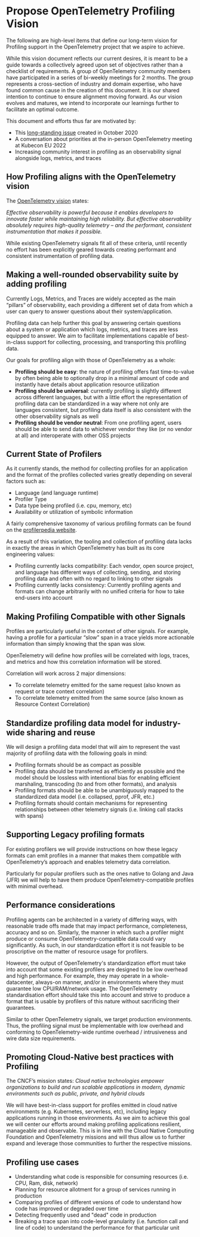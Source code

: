 # Propose OpenTelemetry Profiling Vision

The following are high-level items that define our long-term vision for
Profiling support in the OpenTelemetry project that we aspire to achieve.

While this vision document reflects our current desires, it is meant to be a
guide towards a collectively agreed upon set of objectives rather than a
checklist of requirements. A group of OpenTelemetry community members have
participated in a series of bi-weekly meetings for 2 months. The group
represents a cross-section of industry and domain expertise, who have found
common cause in the creation of this document.  It is our shared intention to
continue to ensure alignment moving forward. As our vision evolves and matures,
we intend to incorporate our learnings further to facilitate an optimal outcome.

This document and efforts thus far are motivated by:

- This [long-standing issue](https://github.com/open-telemetry/oteps/issues/139)
  created in October 2020
- A conversation about priorities at the in-person OpenTelemetry meeting at Kubecon EU
  2022
- Increasing community interest in profiling as an observability signal
  alongside logs, metrics, and traces

## How Profiling aligns with the OpenTelemetry vision

The [OpenTelemetry
vision](https://opentelemetry.io/mission/#vision-mdash-the-world-we-imagine-for-otel-end-users)
states:

_Effective observability is powerful because it enables developers to innovate
faster while maintaining high reliability. But effective observability
absolutely requires high-quality telemetry – and the performant, consistent
instrumentation that makes it possible._

While existing OpenTelemetry signals fit all of these criteria, until recently
no effort has been explicitly geared towards creating performant and consistent
instrumentation of profiling data.

## Making a well-rounded observability suite by adding profiling

Currently Logs, Metrics, and Traces are widely accepted as the main “pillars” of
observability, each providing a different set of data from which a user can
query to answer questions about their system/application.

Profiling data can help further this goal by answering certain questions about a
system or application which logs, metrics, and traces are less equipped to
answer. We aim to facilitate implementations capable of best-in-class support
for collecting, processing, and transporting this profiling data.

Our goals for profiling align with those of OpenTelemetry as a whole:

- **Profiling should be easy**: the nature of profiling offers fast
  time-to-value by often being able to optionally drop in a  minimal amount of
  code and instantly have details about application resource utilization
- **Profiling should be universal**: currently profiling is slightly different
  across different languages, but with a little effort  the representation of
  profiling data can be standardized in a way where not only are languages
  consistent, but profiling data itself is also consistent with the other
  observability signals as well
- **Profiling should be vendor neutral**: From one profiling agent, users should
  be able to send data to whichever vendor they like (or no vendor at all) and
  interoperate with other OSS projects

## Current State of Profilers

As it currently stands, the method for collecting profiles for an application
and the format of the profiles collected varies greatly depending on several
factors such as:

- Language (and language runtime)
- Profiler Type
- Data type being profiled (i.e. cpu, memory, etc)
- Availability or utilization of symbolic information

A fairly comprehensive taxonomy of various profiling formats can be found on the
[profilerpedia website](https://profilerpedia.markhansen.co.nz/formats/).

As a result of this variation, the tooling and collection of profiling data
lacks in exactly the areas in which OpenTelemetry has built as its core
engineering values:

- Profiling currently lacks compatibility: Each vendor, open source project, and
  language has different ways of collecting, sending, and storing profiling data
  and often with no regard to linking to other signals
- Profiling currently lacks consistency: Currently profiling agents and formats
  can change arbitrarily with no unified criteria for how to take end-users into
  account

## Making Profiling Compatible with other Signals

Profiles are particularly useful in the context of other signals. For example,
having a profile for a particular “slow” span in a trace yields more actionable
information than simply knowing that the span was slow.

OpenTelemetry will define how profiles will be correlated with logs, traces, and
metrics and how this correlation information will be stored.

Correlation will work across 2 major dimensions:

- To correlate telemetry emitted for the same request (also known as request or
  trace context correlation)
- To correlate telemetry emitted from the same source (also known as Resource
  Context Correlation)

## Standardize profiling data model for industry-wide sharing and reuse

We will design a profiling data model that will aim to represent the vast
majority of profiling data with the following goals in mind:

- Profiling formats should be as compact as possible
- Profiling data should be transferred as efficiently as possible and the model
  should be lossless with intentional bias for enabling efficient marshaling,
  transcoding (to and from other formats), and analysis
- Profiling formats should be able to be unambiguously mapped to the
  standardized data model (i.e. collapsed, pprof, JFR, etc.)
- Profiling formats should contain mechanisms for representing relationships
  between other telemetry signals (i.e. linking call stacks with spans)

## Supporting Legacy profiling formats

For existing profilers we will provide instructions on how these legacy formats
can emit profiles in a manner that makes them compatible with OpenTelemetry’s
approach and enables telemetry data correlation.

Particularly for popular profilers such as the ones native to Golang and Java
(JFR) we will help to have them produce OpenTelemetry-compatible profiles with
minimal overhead.

## Performance considerations

Profiling agents can be architected in a variety of differing ways, with
reasonable trade offs made that may impact performance, completeness, accuracy
and so on. Similarly, the manner in which such a profiler might produce or
consume OpenTelemetry-compatible data could vary significantly. As such, in our
standardization effort it is not feasible to be proscriptive on the matter of
resource usage for profilers.

However, the output of OpenTelemetry's standardization effort must take into
account that some existing profilers are designed to be low overhead and high
performance. For example, they may operate in a whole-datacenter, always-on
manner, and/or in environments where they must guarantee low CPU/RAM/network
usage. The OpenTelemetry standardisation effort should take this into account
and strive to produce a format that is usable by profilers of this nature
without sacrificing their guarantees.

Similar to other OpenTelemetry signals, we target production environments. Thus, the
profiling signal must be implementable with low overhead and conforming to
OpenTelemetry-wide runtime overhead / intrusiveness and wire data size requirements.

## Promoting Cloud-Native best practices with Profiling

The CNCF’s mission states: _Cloud native technologies empower organizations to
build and run scalable applications in modern, dynamic environments such as
public, private, and hybrid clouds_

We will have best-in-class support for profiles emitted in cloud native
environments (e.g. Kubernetes, serverless, etc), including legacy applications
running in those environments. As we aim to achieve this goal we will center our
efforts around making profiling applications resilient, manageable and
observable.  This is in line with the Cloud Native Computing Foundation and OpenTelemetry missions and will thus allow
us to further expand and leverage those communities to further the respective
missions.

## Profiling use cases

- Understanding what code is responsible for consuming resources (i.e. CPU, Ram,
  disk, network)
- Planning for resource allotment for a group of services running in production
- Comparing profiles of different versions of code to understand how code has
  improved or degraded over time
- Detecting frequently used and "dead" code in production
- Breaking a trace span into code-level granularity (i.e. function call and line
  of code) to understand the performance for that particular unit
